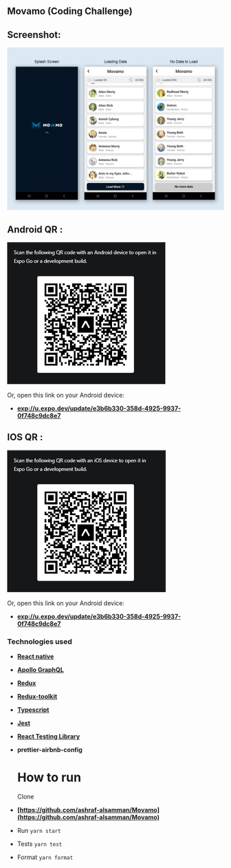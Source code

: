 ## Movamo (Coding Challenge)

## Screenshot:

![Screenshot](./screenshots/1.jpg 'Screenshot')


## Android QR :

![Screenshot](./screenshots/android.png 'android ')

Or, open this link on your Android device:
- **[exp://u.expo.dev/update/e3b6b330-358d-4925-9937-0f748c9dc8e7](exp://u.expo.dev/update/e3b6b330-358d-4925-9937-0f748c9dc8e7)**

## IOS QR :

![Screenshot](./screenshots/ios.png 'ios ')

Or, open this link on your Android device:
- **[exp://u.expo.dev/update/e3b6b330-358d-4925-9937-0f748c9dc8e7](exp://u.expo.dev/update/e3b6b330-358d-4925-9937-0f748c9dc8e7)**


### Technologies used

- **[React native](https://reactnative.dev/)**
- **[Apollo GraphQL](https://www.apollographql.com/)**
- **[Redux](https://redux.js.org/)**
- **[Redux-toolkit](https://redux-toolkit.js.org/)**
- **[Typescript](https://www.typescriptlang.org/)**
- **[Jest](https://jestjs.io/)**
- **[React Testing Library](https://testing-library.com/)**

- **prettier-airbnb-config**

  # How to run

  Clone
- **[https://github.com/ashraf-alsamman/Movamo](https://github.com/ashraf-alsamman/Movamo)**

- Run
  `yarn start`

- Tests
  `yarn test`

- Format
  `yarn format`
